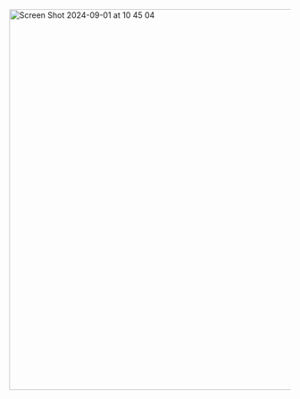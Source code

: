 <img width="681" alt="Screen Shot 2024-09-01 at 10 45 04" src="https://github.com/user-attachments/assets/478f3656-e49b-4d39-8a1e-c88c2e33ce77">
